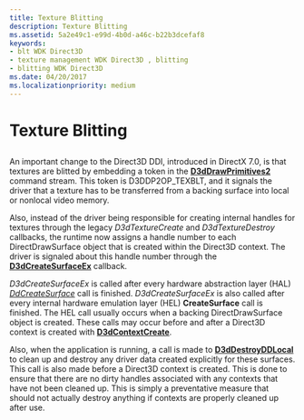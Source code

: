 ```yaml
---
title: Texture Blitting
description: Texture Blitting
ms.assetid: 5a2e49c1-e99d-4b0d-a46c-b22b3dcefaf8
keywords:
- blt WDK Direct3D
- texture management WDK Direct3D , blitting
- blitting WDK Direct3D
ms.date: 04/20/2017
ms.localizationpriority: medium
---
```


# Texture Blitting


## <span id="ddk_texture_blitting_gg"></span><span id="DDK_TEXTURE_BLITTING_GG"></span>


An important change to the Direct3D DDI, introduced in DirectX 7.0, is that textures are blitted by embedding a token in the [**D3dDrawPrimitives2**](https://docs.microsoft.com/windows-hardware/drivers/ddi/content/d3dhal/nc-d3dhal-lpd3dhal_drawprimitives2cb) command stream. This token is D3DDP2OP\_TEXBLT, and it signals the driver that a texture has to be transferred from a backing surface into local or nonlocal video memory.

Also, instead of the driver being responsible for creating internal handles for textures through the legacy *D3dTextureCreate* and *D3dTextureDestroy* callbacks, the runtime now assigns a handle number to each DirectDrawSurface object that is created within the Direct3D context. The driver is signaled about this handle number through the [**D3dCreateSurfaceEx**](https://docs.microsoft.com/windows/desktop/api/ddrawint/nc-ddrawint-pdd_createsurfaceex) callback.

*D3dCreateSurfaceEx* is called after every hardware abstraction layer (HAL) [*DdCreateSurface*](https://docs.microsoft.com/previous-versions/windows/hardware/drivers/ff549263(v=vs.85)) call is finished. *D3dCreateSurfaceEx* is also called after every internal hardware emulation layer (HEL) **CreateSurface** call is finished. The HEL call usually occurs when a backing DirectDrawSurface object is created. These calls may occur before and after a Direct3D context is created with [**D3dContextCreate**](https://docs.microsoft.com/windows-hardware/drivers/ddi/content/d3dhal/nc-d3dhal-lpd3dhal_contextcreatecb).

Also, when the application is running, a call is made to [**D3dDestroyDDLocal**](https://docs.microsoft.com/windows/desktop/api/ddrawint/nc-ddrawint-pdd_destroyddlocal) to clean up and destroy any driver data created explicitly for these surfaces. This call is also made before a Direct3D context is created. This is done to ensure that there are no dirty handles associated with any contexts that have not been cleaned up. This is simply a preventative measure that should not actually destroy anything if contexts are properly cleaned up after use.

 

 





